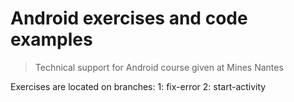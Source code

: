 # Android exercises and code examples

> Technical support for Android course given at Mines Nantes

Exercises are located on branches:
1: fix-error
2: start-activity
